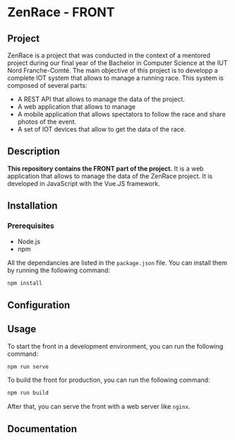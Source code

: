 # ZenRace - FRONT
## Project
ZenRace is a project that was conducted in the context of a mentored project during our final year of the Bachelor in Computer Science at the IUT Nord Franche-Comté. The main objective of this project is to developp a complete IOT system that allows to manage a running race. This system is composed of several parts:
- A REST API that allows to manage the data of the project.
- A web application that allows to manage
- A mobile application that allows spectators to follow the race and share photos of the event.
- A set of IOT devices that allow to get the data of the race.

## Description
**This repository contains the FRONT part of the project.** It is a web application that allows to manage the data of the ZenRace project. It is developed in JavaScript with the Vue.JS framework.

## Installation
### Prerequisites
- Node.js
- npm

All the dependancies are listed in the `package.json` file. You can install them by running the following command:
```bash
npm install
```

## Configuration

## Usage
To start the front in a development environment, you can run the following command:
```bash
npm run serve
```

To build the front for production, you can run the following command:
```bash
npm run build
```
After that, you can serve the front with a web server like `nginx`.

## Documentation
